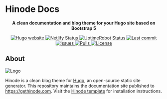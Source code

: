 # Hinode Docs

<!-- markdownlint-disable MD033 -->
<!-- Tagline -->
<p align="center">
    <b>A clean documentation and blog theme for your Hugo site based on Bootstrap 5</b>
    <br />
</p>

<!-- Badges -->
<p align="center">
    <a href="https://gohugo.io">
        <img src="https://img.shields.io/badge/generator-hugo-brightgreen" alt="Hugo website">
    </a>
    <a href="https://app.netlify.com/sites/gethinode-docs/deploys">
        <img src="https://img.shields.io/netlify/c38df4b6-7b7d-4300-a70b-8338b168a8c7" alt="Netlify Status">
    </a>
    <a href="https://stats.uptimerobot.com/xyGVYhLJmV">
        <img src="https://img.shields.io/uptimerobot/status/m793471943-776bdc7331e383e3e8ad8d8f" alt="UptimeRobot Status">
    </a>
    <a href="https://github.com/gethinode/docs/commits/main">
        <img src="https://img.shields.io/github/last-commit/gethinode/docs.svg" alt="Last commit">
    </a>
    <a href="https://github.com/gethinode/docs/issues">
        <img src="https://img.shields.io/github/issues/gethinode/docs.svg" alt="Issues">
    </a>
    <a href="https://github.com/gethinode/docs/pulls">
        <img src="https://img.shields.io/github/issues-pr-raw/gethinode/docs.svg" alt="Pulls">
    </a>
    <a href="https://github.com/gethinode/docs/blob/main/LICENSE">
        <img src="https://img.shields.io/github/license/gethinode/docs" alt="License">
    </a>
</p>
<!-- markdownlint-enable MD033 -->

## About

![Logo](https://raw.githubusercontent.com/gethinode/hinode/main/static/img/logo.png)

Hinode is a clean blog theme for [Hugo][hugo], an open-source static site generator. This repository maintains the documentation site published to https://gethinode.com. Visit the [Hinode template][repository_template] for installation instructions.

<!-- MARKDOWN PUBLIC LINKS -->
[hugo]: https://gohugo.io

<!-- MARKDOWN MAINTAINED LINKS -->
<!-- TODO: add blog link
[blog]: https://markdumay.com
-->

[repository]: https://github.com/gethinode/hinode.git
[repository_template]: https://github.com/gethinode/template.git
